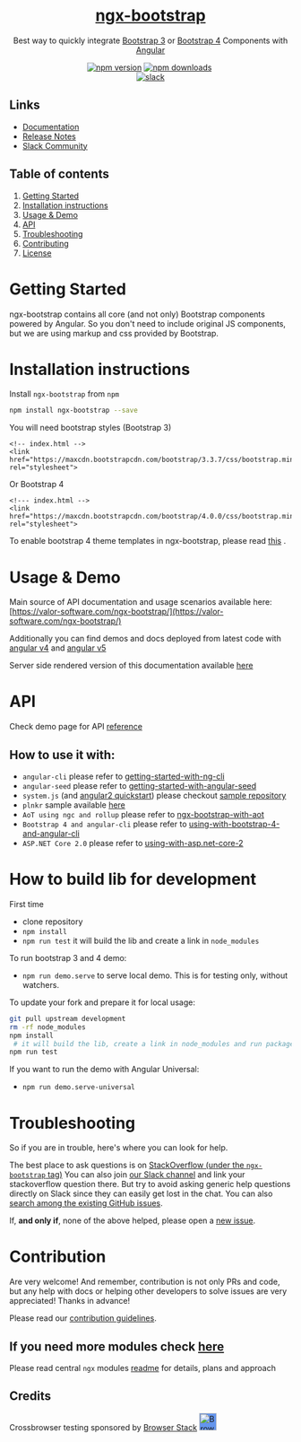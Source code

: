 <a href="http://valor-software.com/ngx-bootstrap/#/">
    <h1 align="center">ngx-bootstrap</h1>
</a>

<p align="center">
Best way to quickly integrate <a href="https://getbootstrap.com/">Bootstrap 3</a> or <a href="https://getbootstrap.com/docs/4.0">Bootstrap 4</a> Components with <a href="https://angular.io/">Angular</a>
</p>

<p align="center">
<a href="https://badge.fury.io/js/ngx-bootstrap"><img src="https://badge.fury.io/js/ngx-bootstrap.svg" alt="npm version" ></a>
<a href="https://npmjs.org/ngx-bootstrap"><img src="https://img.shields.io/npm/dm/ngx-bootstrap.svg" alt="npm downloads" ></a>
<a href="https://travis-ci.org/valor-software/ngx-bootstrap"><img alt="" src="https://travis-ci.org/valor-software/ngx-bootstrap.svg?branch=development"></a>

<br/>
<a href="https://ngx-slack.herokuapp.com"><img src="https://ngx-slack.herokuapp.com/badge.svg" alt="slack" ></a>
</p>

## Links

- [Documentation](http://valor-software.com/ngx-bootstrap/)
- [Release Notes](https://github.com/valor-software/ngx-bootstrap/blob/development/CHANGELOG.md)
- [Slack Community](https://ngx-slack.herokuapp.com)

<!-- [![codecov](https://codecov.io/gh/valor-software/ngx-bootstrap/branch/development/graph/badge.svg)](https://codecov.io/gh/valor-software/ngx-bootstrap) -->

<!-- [![NPM](https://nodei.co/npm/ngx-bootstrap.png?downloads=true&downloadRank=true&stars=true)](https://npmjs.org/ngx-bootstrap)
[![NPM](https://nodei.co/npm-dl/ngx-bootstrap.png?height=3&months=6)](https://npmjs.org/ngx-bootstrap)
[![Sauce Test Status](https://saucelabs.com/browser-matrix/valorkin.svg)](https://saucelabs.com/u/valorkin)
-->

## Table of contents
1. [Getting Started](#getting-started)
2. [Installation instructions](#installation-instructions)
3. [Usage & Demo](#usage--demo)
4. [API](#api)
5. [Troubleshooting](#troubleshooting)
6. [Contributing](#contribution)
7. [License](#license)

# Getting Started

ngx-bootstrap contains all core (and not only) Bootstrap components powered by Angular. So you don't need to include original JS components, but we are using markup and css provided by Bootstrap.

# Installation instructions

Install `ngx-bootstrap` from `npm`
```bash
npm install ngx-bootstrap --save
```

You will need bootstrap styles (Bootstrap 3)

```
<!-- index.html -->
<link href="https://maxcdn.bootstrapcdn.com/bootstrap/3.3.7/css/bootstrap.min.css" rel="stylesheet">
```

Or Bootstrap 4
```
<!--- index.html -->
<link href="https://maxcdn.bootstrapcdn.com/bootstrap/4.0.0/css/bootstrap.min.css" rel="stylesheet">
```
To enable bootstrap 4 theme templates in ngx-bootstrap, please read
[this](https://github.com/valor-software/ngx-bootstrap/blob/development/docs/getting-started/bootstrap4.md) .

# Usage & Demo

Main source of API documentation and usage scenarios available here:
[https://valor-software.com/ngx-bootstrap/](https://valor-software.com/ngx-bootstrap/)

Additionally you can find demos and docs deployed from latest code with <a href="https://ngx-bootstrap.surge.sh/">angular v4</a> and <a
  href="https://ngx-bootstrap-latest.surge.sh/">angular v5</a>

Server side rendered version of this documentation available <a href="https://ngx-universal.herokuapp.com/">here</a>

# API
Check demo page for API [reference](https://valor-software.com/ngx-bootstrap/)

## How to use it with:
 - `angular-cli` please refer to [getting-started-with-ng-cli](https://github.com/valor-software/ngx-bootstrap/tree/development/docs/getting-started/ng-cli.md)
 - `angular-seed` please refer to [getting-started-with-angular-seed](https://github.com/valor-software/ngx-bootstrap/tree/development/docs/getting-started/angular-seed.md)
 - `system.js` (and [angular2 quickstart](https://angular.io/docs/ts/latest/quickstart.html)) please checkout [sample repository](https://github.com/valor-software/angular2-quickstart)
 - `plnkr` sample available [here](http://bit.ly/ngx-bootstrap-plnkr)
 - `AoT using ngc and rollup` please refer to [ngx-bootstrap-with-aot](https://github.com/valor-software/ngx-bootstrap/tree/development/docs/getting-started/aot.md)
 - `Bootstrap 4 and angular-cli` please refer to [using-with-bootstrap-4-and-angular-cli](https://github.com/valor-software/ngx-bootstrap/tree/development/docs/getting-started/bootstrap4.md)
 - `ASP.NET Core 2.0` please refer to [using-with-asp.net-core-2](https://github.com/csegyud/ASPNETCore_ngx-bootstrap_Sample/blob/master/README.md)

# How to build lib for development

First time
 - clone repository
 - `npm install`
 - `npm run test` it will build the lib and create a link in `node_modules`

 To run bootstrap 3 and 4 demo:
 - `npm run demo.serve` to serve local demo. This is for testing only, without watchers.

To update your fork and prepare it for local usage:

```bash
git pull upstream development
rm -rf node_modules
npm install
 # it will build the lib, create a link in node_modules and run package's "test" script
npm run test
 ```

  If you want to run the demo with Angular Universal:
  - `npm run demo.serve-universal`

# Troubleshooting

So if you are in trouble, here's where you can look for help.

The best place to ask questions is on [StackOverflow (under the `ngx-bootstrap` tag)](https://stackoverflow.com/questions/tagged/ngx-bootstrap)
You can also join [our Slack channel](https://ngx-slack.herokuapp.com/) and link your stackoverflow question there. But try to avoid asking generic help questions directly on Slack since they can easily get lost in the chat. You can also [search among the existing GitHub issues](https://github.com/valor-software/ngx-bootstrap/issues?utf8=%E2%9C%93&q=is%3Aissue).

If, **and only if**, none of the above helped, please open a [new issue](https://github.com/valor-software/ngx-bootstrap/issues/new).

# Contribution

Are very welcome! And remember, contribution is not only PRs and code, but any help with docs or helping other developers to solve issues are very appreciated! Thanks in advance!

Please read our [contribution guidelines](https://github.com/valor-software/ngx-bootstrap/blob/development/CONTRIBUTING.md).

## If you need more modules check [here](https://github.com/valor-software/ng2-plans)

Please read central `ngx` modules [readme](https://github.com/valor-software/ng2-plans) for details, plans and approach

## Credits
Crossbrowser testing sponsored by [Browser Stack](https://www.browserstack.com)
[<img src="https://camo.githubusercontent.com/a7b268f2785656ab3ca7b1cbb1633ee5affceb8f/68747470733a2f2f64677a6f7139623561736a67312e636c6f756466726f6e742e6e65742f70726f64756374696f6e2f696d616765732f6c61796f75742f6c6f676f2d6865616465722e706e67" alt="Browser Stack" height="31px" style="background: cornflowerblue;">](https://www.browserstack.com)
